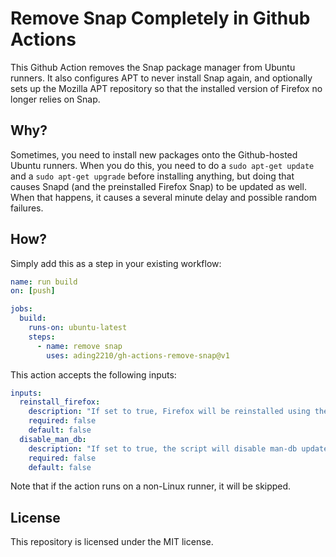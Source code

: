 # Remove Snap Completely in Github Actions

This Github Action removes the Snap package manager from Ubuntu runners. It also configures APT to never install Snap again, and optionally sets up the Mozilla APT repository so that the installed version of Firefox no longer relies on Snap. 

## Why?

Sometimes, you need to install new packages onto the Github-hosted Ubuntu runners. When you do this, you need to do a `sudo apt-get update` and a `sudo apt-get upgrade` before installing anything, but doing that causes Snapd (and the preinstalled Firefox Snap) to be updated as well. When that happens, it causes a several minute delay and possible random failures. 

## How?

Simply add this as a step in your existing workflow:

```yaml
name: run build
on: [push]

jobs:
  build:
    runs-on: ubuntu-latest
    steps:
      - name: remove snap
        uses: ading2210/gh-actions-remove-snap@v1
```

This action accepts the following inputs:

```yaml
inputs:
  reinstall_firefox:
    description: "If set to true, Firefox will be reinstalled using the Mozilla APT repo. Otherwise, Firefox will be held back from upgrading."
    required: false
    default: false
  disable_man_db:
    description: "If set to true, the script will disable man-db updates to further speed up APT."
    required: false
    default: false
```

Note that if the action runs on a non-Linux runner, it will be skipped. 

## License

This repository is licensed under the MIT license.
